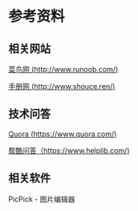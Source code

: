 # 参考资料

## 相关网站

[菜鸟网 (http://www.runoob.com/)](http://www.runoob.com/)

[手册网 (http://www.shouce.ren/)](http://www.shouce.ren/)


## 技术问答

[Quora (https://www.quora.com/)](https://www.quora.com/)

[帮酷问答（https://www.helplib.com/)](https://www.helplib.com/)


## 相关软件

PicPick - 图片编辑器

